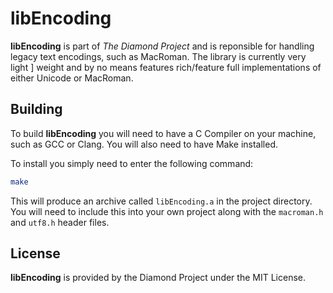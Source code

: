 # libEncoding
**libEncoding** is part of _The Diamond Project_ and is reponsible for handling
legacy text encodings, such as MacRoman. The library is currently very light ]
weight and by no means features rich/feature full implementations of either 
Unicode or MacRoman.

## Building
To build **libEncoding** you will need to have a C Compiler on your machine,
such as GCC or Clang. You will also need to have Make installed.

To install you simply need to enter the following command:

```sh
make
```

This will produce an archive called `libEncoding.a` in the project directory.
You will need to include this into your own project along with the `macroman.h`
and `utf8.h` header files.

## License
**libEncoding** is provided by the Diamond Project under the MIT License.
 
